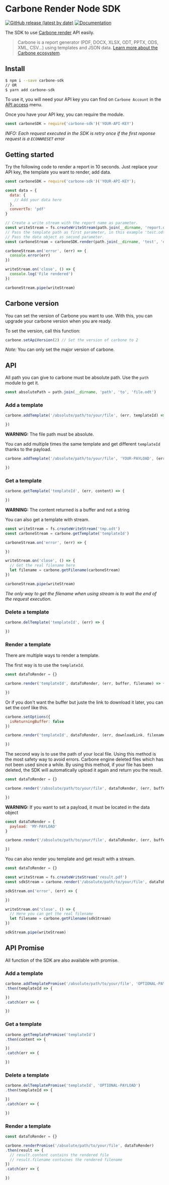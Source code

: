 # Carbone Render Node SDK
[![GitHub release (latest by date)](https://img.shields.io/github/v/release/carboneio/carbone-sdk-node?style=for-the-badge&logo=python)](https://pypi.org/project/carbone-sdk)
[![Documentation](https://img.shields.io/badge/documentation-yes-brightgreen.svg?style=for-the-badge)](./API-REFERENCE.md)


The SDK to use [Carbone render](https://carbone.io) API easily.

> Carbone is a report generator (PDF, DOCX, XLSX, ODT, PPTX, ODS, XML, CSV...) using templates and JSON data.
[Learn more about the Carbone ecosystem](https://carbone.io/documentation.html).

## Install

```bash
$ npm i --save carbone-sdk
// OR
$ yarn add carbone-sdk
```

To use it, you will need your API key you can find on `Carbone Account` in the [API access](https://account.carbone.io/#/account/api) menu.

Once you have your API key, you can require the module.

```js
const carboneSDK = require('carbone-sdk')('YOUR-API-KEY')
```

*INFO: Each request executed in the SDK is retry once if the first reponse request is a `ECONNRESET` error*

## Getting started

Try the following code to render a report in 10 seconds. Just replace your API key, the template you want to render, add data.

```js
const carboneSDK = require('carbone-sdk')('YOUR-API-KEY');

const data = {
  data: {
    // Add your data here
  },
  convertTo: 'pdf'
}

// Create a write stream with the report name as parameter.
const writeStream = fs.createWriteStream(path.join(__dirname, 'report.odt'))
// Pass the template path as first parameter, in this example 'test.odt' is the template.
// Pass the data object as second parameter.
const carboneStream = carboneSDK.render(path.join(__dirname, 'test', 'datasets', 'test.odt'), data)

carboneStream.on('error', (err) => {
  console.error(err)
})

writeStream.on('close', () => {
  console.log('File rendered')
})

carboneStream.pipe(writeStream)
```

## Carbone version

You can set the version of Carbone you want to use. With this, you can upgrade your carbone version when you are ready.

To set the version, call this function:

```js
carbone.setApiVersion(2) // Set the version of carbone to 2
```

*Note:* You can only set the major version of carbone.

## API

All path you can give to carbone must be absolute path. Use the `path` module to get it.

```js
const absolutePath = path.join(__dirname, 'path', 'to', 'file.odt')
```

### Add a template

```js
carbone.addTemplate('/absolute/path/to/your/file', (err, templateId) => {

})
```

**WARNING:** The file path must be absolute.

You can add multiple times the same template and get different `templateId` thanks to the payload.

```js
carbone.addTemplate('/absolute/path/to/your/file', 'YOUR-PAYLOAD', (err, templateId) => {

})
```

### Get a template

```js
carbone.getTemplate('templateId', (err, content) => {

})
```

**WARNING:** The content returned is a buffer and not a string

You can also get a template with stream.

```js
const writeStream = fs.createWriteStream('tmp.odt')
const carboneStream = carbone.getTemplate('templateId')

carboneStream.on('error', (err) => {

})

writeStream.on('close', () => {
  // Get the real filename here
  let filename = carbone.getFilename(carboneStream)
})

carboneStream.pipe(writeStream)
```

*The only way to get the filename when using stream is to wait the end of the request execution.*

### Delete a template

```js
carbone.delTemplate('templateId', (err) => {

})
```

### Render a template

There are multiple ways to render a template.

The first way is to use the `templateId`.

```js
const dataToRender = {}

carbone.render('templateId', dataToRender, (err, buffer, filename) => {

})
```

Or if you don't want the buffer but juste the link to download it later, you can set the conf like this.

```js
carbone.setOptions({
  isReturningBuffer: false
})

carbone.render('templateId', dataToRender, (err, downloadLink, filename) => {

})
```

The second way is to use the path of your local file. Using this method is the most safety way to avoid errors. Carbone engine deleted files which has not been used since a while. By using this method, if your file has been deleted, the SDK will automatically upload it again and return you the result.

```js
const dataToRender = {}

carbone.render('/absolute/path/to/your/file', dataToRender, (err, buffer, filename) => {

})
```

**WARNING:** If you want to set a payload, it must be located in the data object

```js
const dataToRender = {
  payload: 'MY-PAYLOAD'
}

carbone.render('/absolute/path/to/your/file', dataToRender, (err, buffer, filename) => {

})
```

You can also render you template and get result with a stream.

```js
const dataToRender = {}

const writeStream = fs.createWriteStream('result.pdf')
const sdkStream = carbone.render('/absolute/path/to/your/file', dataToRender)

sdkStream.on('error', (err) => {

})

writeStream.on('close', () => {
  // Here you can get the real filename
  let filename = carbone.getFilename(sdkStream)
})

sdkStream.pipe(writeStream)
```

## API Promise

All function of the SDK are also available with promise.

### Add a template

```js
carbone.addTemplatePromise('/absolute/path/to/your/file', 'OPTIONAL-PAYLOAD')
.then(templateId => {

})
.catch(err => {

})
```

### Get a template

```js
carbone.getTemplatePromise('templateId')
.then(content => {

})
.catch(err => {

})
```

### Delete a template

```js
carbone.delTemplatePromise('templateId', 'OPTIONAL-PAYLOAD')
.then(templateId => {

})
.catch(err => {

})
```

### Render a template

```js
const dataToRender = {}

carbone.renderPromise('/absolute/path/to/your/file', dataToRender)
.then(result => {
  // result.content contains the rendered file
  // result.filename containes the rendered filename
})
.catch(err => {

})
```
